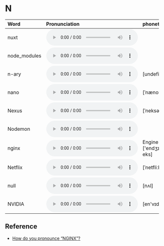 
# N

| Word  | Pronunciation | phonetic |
| :-- | :-- | :-- |
| nuxt | <audio src="/awesome-pronunciation/public/audio/nuxt.mp3" controls="controls" controlslist="nodownload"></audio> |  |
| node_modules | <audio src="/awesome-pronunciation/public/audio/node_modules.mp3" controls="controls" controlslist="nodownload"></audio> |  |
| n-ary | <audio src="/awesome-pronunciation/public/audio/n-ary.mp3" controls="controls" controlslist="nodownload"></audio> | [undefined] |
| nano | <audio src="/awesome-pronunciation/public/audio/nano.mp3" controls="controls" controlslist="nodownload"></audio> | [ˈnænoʊ] |
| Nexus | <audio src="/awesome-pronunciation/public/audio/Nexus.mp3" controls="controls" controlslist="nodownload"></audio> | [ˈneksəs] |
| Nodemon | <audio src="/awesome-pronunciation/public/audio/Nodemon.mp3" controls="controls" controlslist="nodownload"></audio> |  |
| nginx | <audio src="/awesome-pronunciation/public/audio/nginx.mp3" controls="controls" controlslist="nodownload"></audio> | Engine-X ['endʒɪn eks] |
| Netflix | <audio src="/awesome-pronunciation/public/audio/Netflix.mp3" controls="controls" controlslist="nodownload"></audio> | [ˈnetfliːks] |
| null | <audio src="/awesome-pronunciation/public/audio/null.mp3" controls="controls" controlslist="nodownload"></audio> | [nʌl] |
| NVIDIA | <audio src="/awesome-pronunciation/public/audio/NVIDIA.mp3" controls="controls" controlslist="nodownload"></audio> | [en'vɪdɪr] |

## Reference

- [How do you pronounce “NGINX”?](https://www.nginx.com/resources/wiki/community/faq/)
